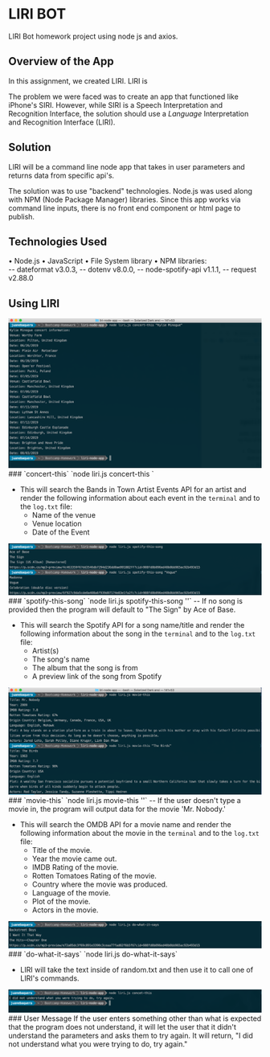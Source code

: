 # LIRI BOT
LIRI Bot homework project using node js and axios.

## Overview of the App

In this assignment, we created LIRI. LIRI is 

The problem we were faced was to create an app that functioned like iPhone's SIRI. However, while SIRI is a Speech Interpretation and Recognition Interface, the solution should use a _Language_ Interpretation and Recognition Interface (LIRI). 

## Solution
LIRI will be a command line node app that takes in user parameters and returns data from specific api's. 

The solution was to use "backend" technologies. Node.js was used along with NPM (Node Package Manager) libraries. Since this app works via command line inputs, there is no front end component or html page to publish.

## Technologies Used

• Node.js
• JavaScript
• File System library
• NPM libraries:
<br />
  -- dateformat v3.0.3,
  -- dotenv v8.0.0,
  -- node-spotify-api v1.1.1,
  -- request v2.88.0

## Using LIRI

<img src="./images/concert-this.png">
### `concert-this`
`node liri.js concert-this <artist/band name here>`

  * This will search the Bands in Town Artist Events API for an artist and render the following information about each event in the `terminal` and to the `log.txt` file:
    * Name of the venue
    * Venue location
    * Date of the Event

<img src="./images/spotify-this-song.png">
### `spotify-this-song`
`node liri.js spotify-this-song '<song name here>'`
-- If no song is provided then the program will default to "The Sign" by Ace of Base.

  * This will search the Spotify API for a song name/title and render the following information about the song in the `terminal` and to the `log.txt` file:
    * Artist(s)
    * The song's name
    * The album that the song is from
    * A preview link of the song from Spotify

<img src="./images/movie-this.png">
### `movie-this`
`node liri.js movie-this '<movie name here>'`
-- If the user doesn't type a movie in, the program will output data for the movie 'Mr. Nobody.'

  * This will search the OMDB API for a movie name and render the following information about the movie in the `terminal` and to the `log.txt` file:
    * Title of the movie.
    * Year the movie came out.
    * IMDB Rating of the movie.
    * Rotten Tomatoes Rating of the movie.
    * Country where the movie was produced.
    * Language of the movie.
    * Plot of the movie.
    * Actors in the movie.

<img src="./images/do-what-it-says.png">
### `do-what-it-says`
`node liri.js do-what-it-says`

  * LIRI will take the text inside of random.txt and then use it to call one of LIRI's commands.

<img src="./images/default-if-not-sure.png">
### User Message
If the user enters something other than what is expected that the program does not understand, it will let the user that it didn't understand the parameters and asks them to try again. It will return, "I did not understand what you were trying to do, try again."
